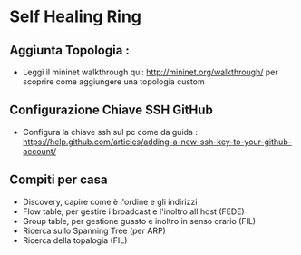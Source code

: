 # Self Healing Ring
## Aggiunta Topologia :
  * Leggi il mininet walkthrough qui: http://mininet.org/walkthrough/ per scoprire come aggiungere una topologia custom

## Configurazione Chiave SSH GitHub
 * Configura la chiave ssh sul pc come da guida : https://help.github.com/articles/adding-a-new-ssh-key-to-your-github-account/
 
 
## Compiti per casa
 
 * Discovery, capire come è l'ordine e gli indirizzi
 * Flow table, per gestire i broadcast e l'inoltro all'host (FEDE)
 * Group table, per gestione guasto e inoltro in senso orario (FIL)
 * Ricerca sullo Spanning Tree (per ARP)
 * Ricerca della topalogia (FIL)
